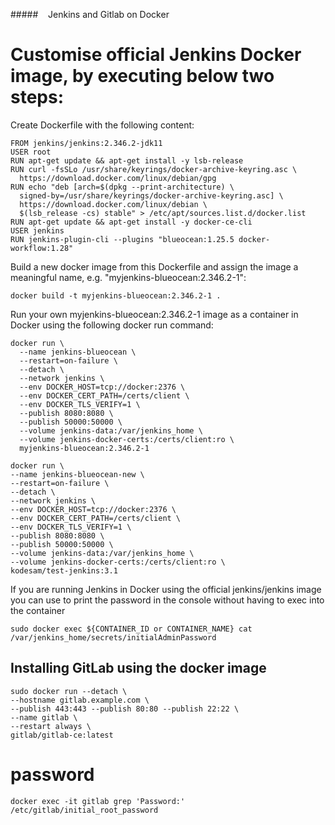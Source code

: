 #####    Jenkins and Gitlab on Docker
# Customise official Jenkins Docker image, by executing below two steps:

Create Dockerfile with the following content:
```
FROM jenkins/jenkins:2.346.2-jdk11
USER root
RUN apt-get update && apt-get install -y lsb-release
RUN curl -fsSLo /usr/share/keyrings/docker-archive-keyring.asc \
  https://download.docker.com/linux/debian/gpg
RUN echo "deb [arch=$(dpkg --print-architecture) \
  signed-by=/usr/share/keyrings/docker-archive-keyring.asc] \
  https://download.docker.com/linux/debian \
  $(lsb_release -cs) stable" > /etc/apt/sources.list.d/docker.list
RUN apt-get update && apt-get install -y docker-ce-cli
USER jenkins
RUN jenkins-plugin-cli --plugins "blueocean:1.25.5 docker-workflow:1.28"
```
Build a new docker image from this Dockerfile and assign the image a meaningful name, e.g. "myjenkins-blueocean:2.346.2-1":
```
docker build -t myjenkins-blueocean:2.346.2-1 .
```
Run your own myjenkins-blueocean:2.346.2-1 image as a container in Docker using the following docker run command:
```
docker run \
  --name jenkins-blueocean \
  --restart=on-failure \
  --detach \
  --network jenkins \
  --env DOCKER_HOST=tcp://docker:2376 \
  --env DOCKER_CERT_PATH=/certs/client \
  --env DOCKER_TLS_VERIFY=1 \
  --publish 8080:8080 \
  --publish 50000:50000 \
  --volume jenkins-data:/var/jenkins_home \
  --volume jenkins-docker-certs:/certs/client:ro \
  myjenkins-blueocean:2.346.2-1 
  ```
  ```
  docker run \
  --name jenkins-blueocean-new \
  --restart=on-failure \
  --detach \
  --network jenkins \
  --env DOCKER_HOST=tcp://docker:2376 \
  --env DOCKER_CERT_PATH=/certs/client \
  --env DOCKER_TLS_VERIFY=1 \
  --publish 8080:8080 \
  --publish 50000:50000 \
  --volume jenkins-data:/var/jenkins_home \
  --volume jenkins-docker-certs:/certs/client:ro \
  kodesam/test-jenkins:3.1
  ```
  
  If you are running Jenkins in Docker using the official jenkins/jenkins image you can use  to print the password in the console without having to exec into the container
  ```
  sudo docker exec ${CONTAINER_ID or CONTAINER_NAME} cat /var/jenkins_home/secrets/initialAdminPassword 
 
  ```
  ## Installing GitLab using the docker image
  ```
  sudo docker run --detach \
--hostname gitlab.example.com \
--publish 443:443 --publish 80:80 --publish 22:22 \
--name gitlab \
--restart always \
gitlab/gitlab-ce:latest
```
# password 
```
docker exec -it gitlab grep 'Password:' /etc/gitlab/initial_root_password
```
